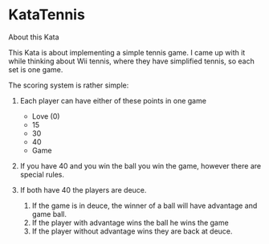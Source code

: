 # KataTennis

About this Kata

This Kata is about implementing a simple tennis game. I came up with it while thinking about Wii tennis, where they have
simplified tennis, so each set is one game.

The scoring system is rather simple:

1. Each player can have either of these points in one game 
    * Love (0)
    * 15 
    * 30
    * 40
    * Game

2. If you have 40 and you win the ball you win the game, however there are special rules.

3. If both have 40 the players are deuce. 
    1. If the game is in deuce, the winner of a ball will have advantage and game ball. 
    2. If the player with advantage wins the ball he wins the game 
    3. If the player without advantage wins they are back at deuce.